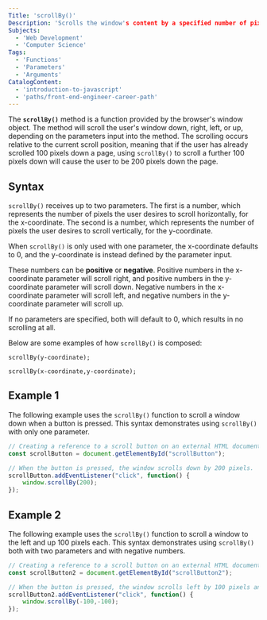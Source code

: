```yaml
---
Title: 'scrollBy()'
Description: 'Scrolls the window's content by a specified number of pixels, relative to the current scroll position.'
Subjects:
  - 'Web Development'
  - 'Computer Science'
Tags:
  - 'Functions'
  - 'Parameters'
  - 'Arguments'
CatalogContent:
  - 'introduction-to-javascript'
  - 'paths/front-end-engineer-career-path'
---
```


The **`scrollBy()`** method is a function provided by the browser's window object. The method will scroll the user's window down, right, left, or up, depending on the parameters input into the method. The scrolling occurs relative to the current scroll position, meaning that if the user has already scrolled 100 pixels down a page, using `scrollBy()` to scroll a further 100 pixels down will cause the user to be 200 pixels down the page.

## Syntax

`scrollBy()` receives up to two parameters. The first is a number, which represents the number of pixels the user desires to scroll horizontally, for the x-coordinate. The second is a number, which represents the number of pixels the user desires to scroll vertically, for the y-coordinate.

When `scrollBy()` is only used with one parameter, the x-coordinate defaults to 0, and the y-coordinate is instead defined by the parameter input.

These numbers can be **positive** or **negative**. Positive numbers in the x-coordinate parameter will scroll right, and positive numbers in the y-coordinate parameter will scroll down. Negative numbers in the x-coordinate parameter will scroll left, and negative numbers in the y-coordinate parameter will scroll up.

If no parameters are specified, both will default to 0, which results in no scrolling at all. 

Below are some examples of how `scrollBy()` is composed:

```pseudo
scrollBy(y-coordinate);

scrollBy(x-coordinate,y-coordinate);
```

## Example 1

The following example uses the `scrollBy()` function to scroll a window down when a button is pressed. This syntax demonstrates using `scrollBy()` with only one parameter.

```js
// Creating a reference to a scroll button on an external HTML document.
const scrollButton = document.getElementById("scrollButton");

// When the button is pressed, the window scrolls down by 200 pixels.
scrollButton.addEventListener("click", function() {
	window.scrollBy(200); 
});
```
## Example 2

The following example uses the `scrollBy()` function to scroll a window to the left and up 100 pixels each. This syntax demonstrates using `scrollBy()` both with two parameters and with negative numbers.

```js
// Creating a reference to a scroll button on an external HTML document.
const scrollButton2 = document.getElementById("scrollButton2");

// When the button is pressed, the window scrolls left by 100 pixels and up by 100 pixels.
scrollButton2.addEventListener("click", function() {
	window.scrollBy(-100,-100);
});
```